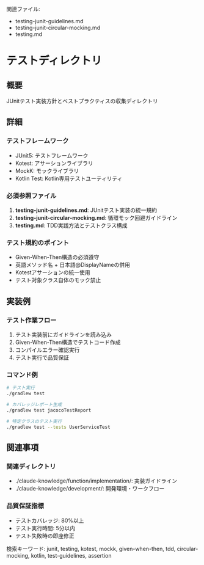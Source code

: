 関連ファイル:
- testing-junit-guidelines.md
- testing-junit-circular-mocking.md
- testing.md

# テストディレクトリ

## 概要
JUnitテスト実装方針とベストプラクティスの収集ディレクトリ

## 詳細
### テストフレームワーク
- JUnit5: テストフレームワーク
- Kotest: アサーションライブラリ
- MockK: モックライブラリ
- Kotlin Test: Kotlin専用テストユーティリティ

### 必須参照ファイル
1. **testing-junit-guidelines.md**: JUnitテスト実装の統一規約
2. **testing-junit-circular-mocking.md**: 循環モック回避ガイドライン
3. **testing.md**: TDD実践方法とテストクラス構成

### テスト規約のポイント
- Given-When-Then構造の必須遵守
- 英語メソッド名 + 日本語@DisplayNameの併用
- Kotestアサーションの統一使用
- テスト対象クラス自体のモック禁止

## 実装例
### テスト作業フロー
1. テスト実装前にガイドラインを読み込み
2. Given-When-Then構造でテストコード作成
3. コンパイルエラー確認実行
4. テスト実行で品質保証

### コマンド例
```bash
# テスト実行
./gradlew test

# カバレッジレポート生成
./gradlew test jacocoTestReport

# 特定クラスのテスト実行
./gradlew test --tests UserServiceTest
```

## 関連事項
### 関連ディレクトリ
- ./claude-knowledge/function/implementation/: 実装ガイドライン
- ./claude-knowledge/development/: 開発環境・ワークフロー

### 品質保証指標
- テストカバレッジ: 80%以上
- テスト実行時間: 5分以内
- テスト失敗時の即座修正

検索キーワード: junit, testing, kotest, mockk, given-when-then, tdd, circular-mocking, kotlin, test-guidelines, assertion